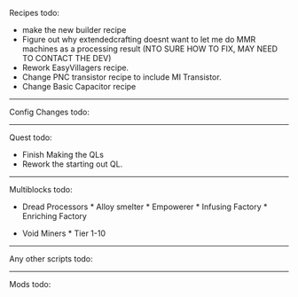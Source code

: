 Recipes todo:
* make the new builder recipe
* Figure out why extendedcrafting doesnt want to let me do MMR machines as a processing result (NTO SURE HOW TO FIX, MAY NEED TO CONTACT THE DEV)
* Rework EasyVillagers recipe.
* Change PNC transistor recipe to include MI Transistor.
* Change Basic Capacitor recipe




* * * 

Config Changes todo:



* * * 

Quest todo:
* Finish Making the QLs
* Rework the starting out QL.


* * * 

Multiblocks todo:
* Dread Processors
        * Alloy smelter
        * Empowerer
        * Infusing Factory
        * Enriching Factory

* Void Miners
        * Tier 1-10

        
* * * 

Any other scripts todo:



* * * 

Mods todo:


